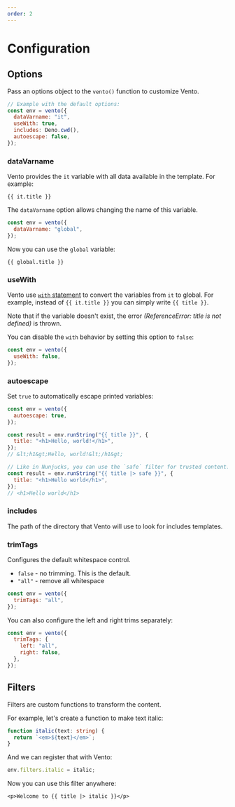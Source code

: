 ```yaml
---
order: 2
---
```


# Configuration

## Options

Pass an options object to the `vento()` function to customize Vento.

```js
// Example with the default options:
const env = vento({
  dataVarname: "it",
  useWith: true,
  includes: Deno.cwd(),
  autoescape: false,
});
```

### dataVarname

Vento provides the `it` variable with all data available in the template. For
example:

```vento
{{ it.title }}
```

The `dataVarname` option allows changing the name of this variable.

```js
const env = vento({
  dataVarname: "global",
});
```

Now you can use the `global` variable:

```vento
{{ global.title }}
```

### useWith

Vento use
[`with` statement](https://developer.mozilla.org/en-US/docs/Web/JavaScript/Reference/Statements/with)
to convert the variables from `it` to global. For example, instead of
`{{ it.title }}` you can simply write `{{ title }}`.

Note that if the variable doesn't exist, the error _(ReferenceError: title is
not defined)_ is thrown.

You can disable the `with` behavior by setting this option to `false`:

```js
const env = vento({
  useWith: false,
});
```

### autoescape

Set `true` to automatically escape printed variables:

```js
const env = vento({
  autoescape: true,
});

const result = env.runString("{{ title }}", {
  title: "<h1>Hello, world!</h1>",
});
// &lt;h1&gt;Hello, world!&lt;/h1&gt;

// Like in Nunjucks, you can use the `safe` filter for trusted content:
const result = env.runString("{{ title |> safe }}", {
  title: "<h1>Hello world</h1>",
});
// <h1>Hello world</h1>
```

### includes

The path of the directory that Vento will use to look for includes templates.

### trimTags

Configures the default whitespace control.

 - `false` - no trimming. This is the default.
 - `"all"` - remove all whitespace

```js
const env = vento({
  trimTags: "all",
});
```

You can also configure the left and right trims separately:

```js
const env = vento({
  trimTags: {
    left: "all",
    right: false,
  },
});
```

## Filters

Filters are custom functions to transform the content.

For example, let's create a function to make text italic:

```ts
function italic(text: string) {
  return `<em>${text}</em>`;
}
```

And we can register that with Vento:

```ts
env.filters.italic = italic;
```

Now you can use this filter anywhere:

```vento
<p>Welcome to {{ title |> italic }}</p>
```
